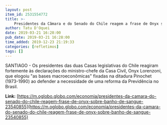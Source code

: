 ```yaml
---
layout: post
item_id: 2531554772
title: >-
    Presidentes da Câmara e do Senado do Chile reagem a frase de Onyx sobre 'banho de sangue'
author: Tatu D'Oquei
date: 2019-03-21 16:28:00
pub_date: 2019-03-21 16:28:00
time_added: 2019-12-23 21:19:33
categories: [refletimos]
tags: []
---
```


SANTIAGO - Os presidentes das duas Casas legislativas do Chile reagiram fortemente às declarações do ministro-chefe da Casa Civil, Onyx Lorenzoni, que elogoiu "as bases macroeconômicas" fixadas na ditadura Pinochet (1973-1990) ao defender a necessidade de uma reforma da Previdência no Brasil.

**Link:** [https://m.oglobo.globo.com/economia/presidentes-da-camara-do-senado-do-chile-reagem-frase-de-onyx-sobre-banho-de-sangue-23540855](https://m.oglobo.globo.com/economia/presidentes-da-camara-do-senado-do-chile-reagem-frase-de-onyx-sobre-banho-de-sangue-23540855)

